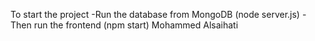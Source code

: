 To start the project 
-Run the database from MongoDB (node server.js)
-Then run the frontend (npm start)
Mohammed Alsaihati 
